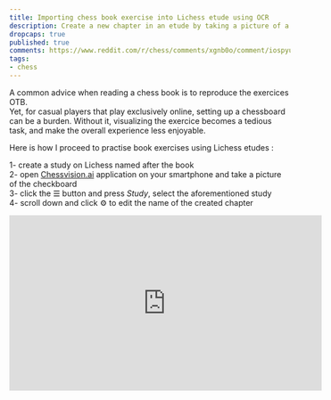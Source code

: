 ```yaml
---
title: Importing chess book exercise into Lichess etude using OCR
description: Create a new chapter in an etude by taking a picture of a printed checkboard 
dropcaps: true
published: true
comments: https://www.reddit.com/r/chess/comments/xgnb0o/comment/iospyu6/
tags:
- chess
---
```

A common advice when reading a chess book is to reproduce the exercices OTB.  
Yet, for casual players that play exclusively online, setting up a chessboard can be a burden. Without it, visualizing the exercice becomes a tedious task, and make the overall experience less enjoyable.

Here is how I proceed to practise book exercises using Lichess etudes :  

1- create a study on Lichess named after the book  
2- open [Chessvision.ai](https://chessvision.ai/) application on your smartphone and take a picture of the checkboard  
3- click the ☰ button and press _Study_, select the aforementioned study  
4- scroll down and click ⚙ to edit the name of the created chapter   


<iframe width="560" height="315" src="https://www.youtube.com/embed/ognKG56d5As" title="YouTube video player" frameborder="0" allow="accelerometer; autoplay; clipboard-write; encrypted-media; gyroscope; picture-in-picture" allowfullscreen></iframe>
